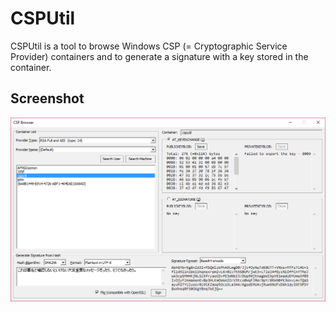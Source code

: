 # CSPUtil
CSPUtil is a tool to browse Windows CSP (= Cryptographic Service Provider) containers and to generate a signature with a key stored in the container.

## Screenshot
![Screenshot](https://raw.githubusercontent.com/msmania/CSPUtil/master/screenshot.png "Screenshot")
